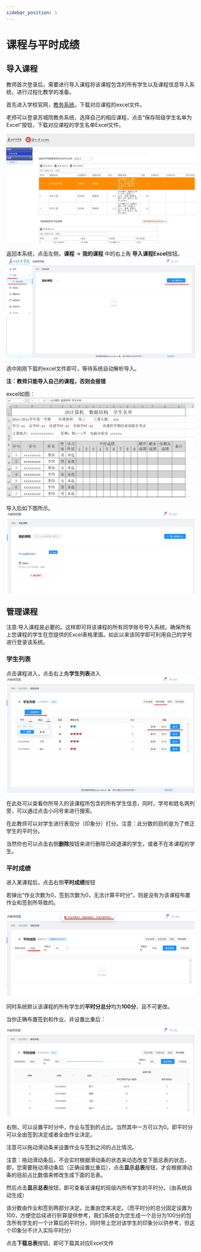 ```yaml
---
sidebar_position: 1
---
```


# 课程与平时成绩

## 导入课程

教师首次登录后，需要进行导入课程将该课程包含的所有学生以及课程信息导入系统，进行过程化教学的准备。

首先进入学校官网，[教务系统](http://jwxt.szcu.edu.cn/)。下载对应课程的excel文件。

老师可以登录苏城院教务系统，选择自己的相应课程，点击“保存班级学生名单为Excel”按钮，下载对应课程的学生名单Excel文件。

![如图所示](./img/QQ截图20230216101247.jpg)

返回本系统，点击左侧，**课程** -> **我的课程** 中的右上角 **导入课程Excel**按钮。
![如图所示](./img/1.png)

选中刚刚下载的excel文件即可，等待系统自动解析导入。

**注：教师只能导入自己的课程，否则会报错**

excel如图：
![如图所示](./img/26.png)

导入后如下图所示。
![如图所示](./img/10.png)


## 管理课程

注意:导入课程是必要的。这样即可将该课程的所有同学账号导入系统。确保所有上您课程的学生在您提供的Excel表格里面。如此以来该同学即可利用自己的学号进行登录该系统。

### 学生列表
点击课程进入，点击右上角**学生列表**进入
![如图所示](./img/15.png)

在此处可以查看你所导入的该课程所包含的所有学生信息，同时，学号和姓名两列旁，可以通过点击小问号来进行搜索。

在此教师可以对学生进行表现分（印象分）打分。注意：此分数的目的是为了修正学生的平时分。

当然你也可以点击右侧**删除**按钮来进行删除已经退课的学生，或者不在本课程的学生。


### 平时成绩

进入某课程后，点击右侧**平时成绩**按钮

若弹出“作业次数为0，签到次数为0，无法计算平时分”，则是没有为该课程布置作业和签到所导致的。

![如图所示](./img/29.png)



同时系统默认该课程的所有学生的**平时分总分**均为**100分**，且不可更改。


当你正确布置签到和作业，并设置比重后：

![如图所示](./img/30.png)


右侧，可以设置平时分中，作业与签到的占比。当然其中一方可以为0。即平时分可以全由签到决定或者全由作业决定。

注意可以拖动滑动条来设置作业与签到之间的占比情况。

注意：拖动滑动条后，不会实时根据滑动条的状态来动态改变下面总表的状态，即，您需要拖动滑动条后（正确设置比重后），点击**显示总表**按钮，才会根据滑动条的目前占比数值来修改生成下面的总表。

然后点击**显示总表**按钮，即可查看该课程的班级内所有学生的平时分。（由系统自动生成）

该分数由作业和签到两部分决定。比重由您来决定。（而平时分的总分固定设置为100，方便您后续进行折算提供参考，我们系统会为您生成一个总分为100分的包含所有学生的一个计算后的平时分，同时带上您对该学生的印象分以供参考，但这个印象分不计入实际平时分）



点击**下载总表**按钮，即可下载其对应Excel文件
